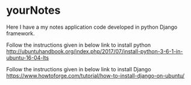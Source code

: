 # yourNotes
Here I have a my notes application code developed in python Django framework.

Follow the instructions given in below link to install python 
http://ubuntuhandbook.org/index.php/2017/07/install-python-3-6-1-in-ubuntu-16-04-lts

Follow the instructions given in below link to install Django
https://www.howtoforge.com/tutorial/how-to-install-django-on-ubuntu/




